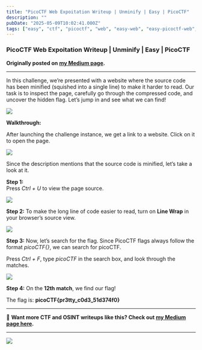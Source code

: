 ```yaml
---
title: "PicoCTF Web Expoitation Writeup | Unminify | Easy | PicoCTF"
description: ""
pubDate: "2025-05-09T10:02:41.000Z"
tags: ["easy", "ctf", "picoctf", "web", "easy-web", "easy-picoctf-web", "easy-picoctf", "picoctf-web"]
---
```


### PicoCTF Web Expoitation Writeup | Unminify | Easy | PicoCTF


**Originally posted on <a href="https://medium.com/@bl0ss0mx5/picogym-web-exploitation-writeup-unminify-easy-picoctf-310bfdf5d922" target="_blank" rel="noopener noreferrer">my Medium page</a>.**

---

In this challenge, we’re presented with a website where the source code has been minified (squished into a single line) to make it harder to read. Our task is to inspect the page, carefully go through the compressed code, and uncover the hidden flag. Let’s jump in and see what we can find!

![](https://miro.medium.com/v2/resize:fit:720/format:webp/1*cgh-9vrKx1xdYaB4gcFKhQ.png)

**Walkthrough:**

After launching the challenge instance, we get a link to a website.
Click on it to open the page.

![](https://miro.medium.com/v2/resize:fit:720/format:webp/1*5SfRr1Ry55VprGqc7zt7sw.png)

Since the description mentions that the source code is minified, let’s take a look at it.

**Step 1:**  
Press *Ctrl + U* to view the page source.

![](https://miro.medium.com/v2/resize:fit:720/format:webp/1*udUr4XD9gPvAtTMZk-AyVQ.png)

**Step 2:**
To make the long line of code easier to read, turn on **Line Wrap** in your browser’s source view.

![](https://miro.medium.com/v2/resize:fit:720/format:webp/1*eH21iaQuMFdGYDoFoaTECQ.png)

**Step 3:**
Now, let’s search for the flag. Since PicoCTF flags always follow the format *picoCTF{}*, we can search for picoCTF.

Press *Ctrl + F*, type *picoCTF* in the search box, and look through the matches.

![](https://miro.medium.com/v2/resize:fit:720/format:webp/1*AB50WhhLKUegxt6g9ciMEQ.png)

**Step 4:**
On the **12th match**, we find our flag!

The flag is: **picoCTF{pr3tty_c0d3_51d374f0}**

---

📖 **Want more CTF and OSINT writeups like this? Check out <a href="https://medium.com/@bl0ss0mx5" target="_blank" rel="noopener noreferrer">my Medium page here</a>.**

---

![](https://medium.com/_/stat?event=post.clientViewed&referrerSource=full_rss&postId=3ff6189bb4a3)